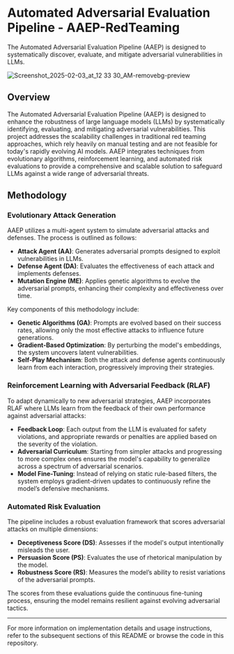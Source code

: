 # Automated Adversarial Evaluation Pipeline - AAEP-RedTeaming

The Automated Adversarial Evaluation Pipeline (AAEP) is designed to systematically discover, evaluate, and mitigate adversarial vulnerabilities in LLMs. 

![Screenshot_2025-02-03_at_12 33 30_AM-removebg-preview](https://github.com/user-attachments/assets/b7767bd0-70a2-47ca-a2ca-ef8979b1cf25)


## Overview

The Automated Adversarial Evaluation Pipeline (AAEP) is designed to enhance the robustness of large language models (LLMs) by systematically identifying, evaluating, and mitigating adversarial vulnerabilities. This project addresses the scalability challenges in traditional red teaming approaches, which rely heavily on manual testing and are not feasible for today's rapidly evolving AI models. AAEP integrates techniques from evolutionary algorithms, reinforcement learning, and automated risk evaluations to provide a comprehensive and scalable solution to safeguard LLMs against a wide range of adversarial threats.

## Methodology

### Evolutionary Attack Generation

AAEP utilizes a multi-agent system to simulate adversarial attacks and defenses. The process is outlined as follows:

- **Attack Agent (AA)**: Generates adversarial prompts designed to exploit vulnerabilities in LLMs.
- **Defense Agent (DA)**: Evaluates the effectiveness of each attack and implements defenses.
- **Mutation Engine (ME)**: Applies genetic algorithms to evolve the adversarial prompts, enhancing their complexity and effectiveness over time.

Key components of this methodology include:

- **Genetic Algorithms (GA)**: Prompts are evolved based on their success rates, allowing only the most effective attacks to influence future generations.
- **Gradient-Based Optimization**: By perturbing the model's embeddings, the system uncovers latent vulnerabilities.
- **Self-Play Mechanism**: Both the attack and defense agents continuously learn from each interaction, progressively improving their strategies.

### Reinforcement Learning with Adversarial Feedback (RLAF)

To adapt dynamically to new adversarial strategies, AAEP incorporates RLAF where LLMs learn from the feedback of their own performance against adversarial attacks:

- **Feedback Loop**: Each output from the LLM is evaluated for safety violations, and appropriate rewards or penalties are applied based on the severity of the violation.
- **Adversarial Curriculum**: Starting from simpler attacks and progressing to more complex ones ensures the model's capability to generalize across a spectrum of adversarial scenarios.
- **Model Fine-Tuning**: Instead of relying on static rule-based filters, the system employs gradient-driven updates to continuously refine the model’s defensive mechanisms.

### Automated Risk Evaluation

The pipeline includes a robust evaluation framework that scores adversarial attacks on multiple dimensions:

- **Deceptiveness Score (DS)**: Assesses if the model's output intentionally misleads the user.
- **Persuasion Score (PS)**: Evaluates the use of rhetorical manipulation by the model.
- **Robustness Score (RS)**: Measures the model’s ability to resist variations of the adversarial prompts.

The scores from these evaluations guide the continuous fine-tuning process, ensuring the model remains resilient against evolving adversarial tactics.

---

For more information on implementation details and usage instructions, refer to the subsequent sections of this README or browse the code in this repository.
